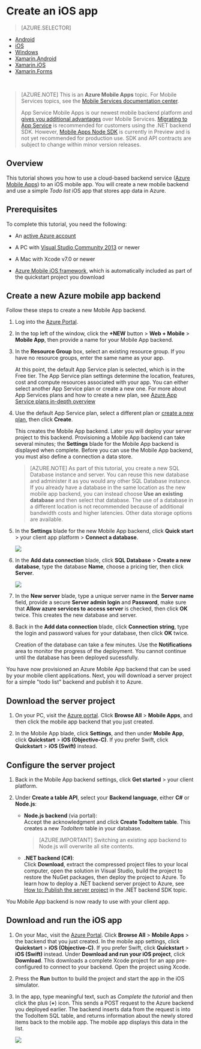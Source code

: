 <properties
    pageTitle="Create an iOS app on Azure App Service Mobile Apps | Microsoft Azure"
    description="Follow this tutorial to get started with using Azure mobile app backends for iOS development in Objective-C or Swift"
    services="app-service\mobile"
    documentationCenter="ios"
    authors="krisragh"
    manager="dwrede"
    editor=""/>

<tags
    ms.service="app-service-mobile"
    ms.workload="na"
    ms.tgt_pltfrm="mobile-ios"
    ms.devlang="objective-c"
    ms.topic="hero-article"
    ms.date="11/30/2015"
    ms.author="krisragh"/>

# Create an iOS app
> [AZURE.SELECTOR]
- [Android](../articles/app-service-mobile/app-service-mobile-android-get-started.md)
- [iOS](../articles/app-service-mobile/app-service-mobile-ios-get-started.md)
- [Windows](../articles/app-service-mobile/app-service-mobile-windows-store-dotnet-get-started.md)
- [Xamarin.Android](../articles/app-service-mobile/app-service-mobile-xamarin-android-get-started.md)
- [Xamarin.iOS](../articles/app-service-mobile/app-service-mobile-xamarin-ios-get-started.md)
- [Xamarin.Forms](../articles/app-service-mobile/app-service-mobile-xamarin-forms-get-started.md)


&nbsp;  
>[AZURE.NOTE] This is an **Azure Mobile Apps** topic. For Mobile Services topics, see the [Mobile Services documentation center](/documentation/services/mobile-services/).
>
>App Service Mobile Apps is our newest mobile backend platform and [gives you additional advantages](app-service-mobile-value-prop-migration-from-mobile-services.md) over Mobile Services. [Migrating to App Service](app-service-mobile-migrating-from-mobile-services.md) is  recommended for customers using the .NET backend SDK. However, [Mobile Apps Node SDK](https://github.com/azure/azure-mobile-apps-node) is currently in Preview and is not yet recommended for production use. SDK and API contracts are subject to change within minor version releases.


## Overview
This tutorial shows you how to use a cloud-based backend service ([Azure Mobile Apps](app-service-mobile-value-prop.md)) to an iOS mobile app.  You will create  a new mobile backend and use a simple *Todo list* iOS app that stores app data in Azure.

## Prerequisites
To complete this tutorial, you need the following:

* An [active Azure account](https://azure.microsoft.com/pricing/free-trial/)

* A PC with [Visual Studio Community 2013](https://go.microsoft.com/fwLink/p/?LinkID=534203) or newer

* A Mac with Xcode v7.0 or newer

* [Azure Mobile iOS framework](https://go.microsoft.com/fwLink/?LinkID=529823), which is automatically included as part of the quickstart project you download


## Create a new Azure mobile app backend
Follow these steps to create a new Mobile App backend.

1. Log into the [Azure Portal].

2. In the top left of the window, click the **+NEW** button > **Web + Mobile** > **Mobile App**, then provide a name for your Mobile App backend.

3. In the **Resource Group** box, select an existing resource group. If you have no resource groups, enter the same name as your app. 
 
	At this point, the default App Service plan is selected, which is in the Free tier. The App Service plan settings determine the location, features, cost and compute resources associated with your app. You can either select another App Service plan or create a new one. For more about App Services plans and how to create a new plan, see [Azure App Service plans in-depth overview](../app-service/azure-web-sites-web-hosting-plans-in-depth-overview.md)

4. Use the default App Service plan, select a different plan or [create a new plan](../app-service/azure-web-sites-web-hosting-plans-in-depth-overview.md#create-an-app-service-plan), then click **Create**. 
	
	This creates the Mobile App backend. Later you will deploy your server project to this backend. Provisioning a Mobile App backend can take several minutes; the **Settings** blade for the Mobile App backend is displayed when complete. Before you can use the Mobile App backend, you must also define a connection a data store.

    > [AZURE.NOTE] As part of this tutorial, you create a new SQL Database instance and server. You can reuse this new database and administer it as you would any other SQL Database instance. If you already have a database in the same location as the new mobile app backend, you can instead choose **Use an existing database** and then select that database. The use of a database in a different location is not recommended because of additional bandwidth costs and higher latencies. Other data storage options are available. 

6. In the **Settings** blade for the new Mobile App backend, click **Quick start** > your client app platform > **Connect a database**. 

	![](./media/app-service-mobile-dotnet-backend-create-new-service/dotnet-backend-create-data-connection.png)

7. In the **Add data connection** blade, click **SQL Database** > **Create a new database**, type the database **Name**, choose a pricing tier, then click **Server**.  
 
    ![](./media/app-service-mobile-dotnet-backend-create-new-service/dotnet-backend-create-db.png)

8. In the **New server** blade, type a unique server name in the **Server name** field, provide a secure **Server admin login** and **Password**, make sure that **Allow azure services to access server** is checked, then click **OK** twice. This creates the new database and server.

10. Back in the **Add data connection** blade, click **Connection string**, type the login and password values for your database, then click **OK** twice.

	Creation of the database can take a few minutes.  Use the **Notifications** area to monitor the progress of the deployment.  You cannot continue until the database has been deployed sucessfully.


<!-- URLs. -->
[Azure Portal]: https://portal.azure.com/


You have now provisioned an Azure Mobile App backend that can be used by your mobile client applications. Next, you will download a server project for a simple "todo list" backend and publish it to Azure.

## Download the server project
1. On your PC, visit the [Azure portal](https://portal.azure.com/). Click **Browse All** > **Mobile Apps**, and then click the mobile app backend that you just created.

2. In the Mobile App blade, click **Settings**, and then under **Mobile App**, click **Quickstart** > **iOS (Objective-C)**. If you prefer Swift, click **Quickstart** > **iOS (Swift)** instead.


## Configure the server project

1. Back in the Mobile App backend settings, click **Get started** > your client platform. 

2. Under **Create a table API**, select your **Backend language**, either **C#** or **Node.js**:

	+ **Node.js backend** (via portal):  
	Accept the acknowledgment and click **Create TodoItem table**. This creates a new *TodoItem* table in your database.
	 
		>[AZURE.IMPORTANT] Switching an existing app backend to Node.js will overwrite all site contents.

	+ **.NET backend (C#)**:  
	Click **Download**, extract the compressed project files to your local computer, open the solution in Visual Studio, build the project to restore the NuGet packages, then deploy the project to Azure. To learn how to deploy a .NET backend server project to Azure, see [How to: Publish the server project](app-service-mobile-dotnet-backend-how-to-use-server-sdk.md#publish-server-project) in the .NET backend SDK topic. 
	 
You Mobile App backend is now ready to use with your client app.


## Download and run the iOS app

1. On your Mac, visit the [Azure Portal]. Click **Browse All** > **Mobile Apps** > the backend that you just created. In the mobile app settings, click **Quickstart** > **iOS (Objective-C)**. If you prefer Swift, click **Quickstart** > **iOS (Swift)** instead. Under **Download and run your iOS project**, click **Download**. This downloads a complete Xcode project for an app pre-configured to connect to your backend. Open the project using Xcode.

2. Press the **Run** button to build the project and start the app in the iOS simulator.

3. In the app, type meaningful text, such as _Complete the tutorial_ and then click the plus (**+**) icon. This sends a POST request to the Azure backend you deployed earlier. The backend inserts data from the request is into the TodoItem SQL table, and returns information about the newly stored items back to the mobile app. The mobile app displays this data in the list. 

   	![](./media/mobile-services-ios-run-app/mobile-quickstart-startup-ios.png)

[Azure Portal]: https://portal.azure.com/


<!-- Images. -->

<!-- URLs -->

[Azure portal]: https://portal.azure.com/
[Xcode]: https://go.microsoft.com/fwLink/p/?LinkID=266532
[Visual Studio Community 2013]: https://go.microsoft.com/fwLink/p/?LinkID=534203
